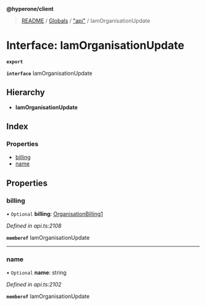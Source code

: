 **@hyperone/client**

> [README](../README.md) / [Globals](../globals.md) / ["api"](../modules/_api_.md) / IamOrganisationUpdate

# Interface: IamOrganisationUpdate

**`export`** 

**`interface`** IamOrganisationUpdate

## Hierarchy

* **IamOrganisationUpdate**

## Index

### Properties

* [billing](_api_.iamorganisationupdate.md#billing)
* [name](_api_.iamorganisationupdate.md#name)

## Properties

### billing

• `Optional` **billing**: [OrganisationBilling1](_api_.organisationbilling1.md)

*Defined in api.ts:2108*

**`memberof`** IamOrganisationUpdate

___

### name

• `Optional` **name**: string

*Defined in api.ts:2102*

**`memberof`** IamOrganisationUpdate
